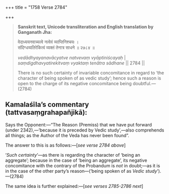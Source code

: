 +++
title = "1758 Verse 2784"

+++
> **Sanskrit text, Unicode transliteration and English translation by Ganganath Jha:** 
>
> वेदाध्ययनवाच्यत्वे नत्वेवं व्याप्तिनिश्चयः ।  
> संदिग्धव्यतिरेकित्वं व्यक्तं तेनात्र साधने ॥ २७८४ ॥ 
>
> *vedādhyayanavācyatve natvevaṃ vyāptiniścayaḥ* \|  
> *saṃdigdhavyatirekitvaṃ vyaktaṃ tenātra sādhane* \|\| 2784 \|\| 
>
> There is no such certainty of invariable concomitance in regard to ‘the character of being spoken of as vedic study’; hence such a reason is open to the charge of its negative concomitance being doubtful.—(2784)



## Kamalaśīla’s commentary (tattvasaṃgrahapañjikā):

Says the Opponent:—“The Reason (Premiss) that we have put forward (under 2342),—‘because it is preceded by Vedic study’,—also comprehends all things; as the Author of the Veda has never been found”.

The answer to this is as follows:—[*see verse 2784 above*]

‘*Such certainty*’—as there is regarding the character of ‘being an aggregate’; because in the case of ‘being an aggregate’, its negative concomitance with the contrary of the Probandum is *not* in doubt;—as it is in the case of the other party’s reason—(‘being spoken of as *Vedic study*’).—(2784)

The same idea is further explained:—[*see verses 2785-2786 next*]



